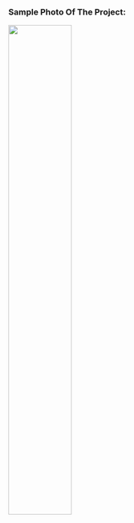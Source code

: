 ### Sample Photo Of The Project:

<img src="https://user-images.githubusercontent.com/58749629/211147518-490fb44b-b57c-448e-a820-1df9ea6f748f.PNG" style="width: 50%; height: 50%;"></img>
